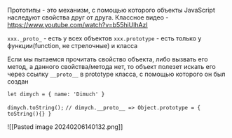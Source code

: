 Прототипы - это механизм, с помощью которого объекты JavaScript наследуют свойства друг от друга.
Классное видео - https://www.youtube.com/watch?v=b55hiUlhAzI

`xxx._proto_` - есть у всех объектов
`xxx.prototype` - есть только у функции(function, не стрелочные) и класса

Если мы пытаемся прочитать свойство объекта, либо вызвать его метод, а данного свойства/метода нет, то объект полезет искать его через ссылку `__proto__` в prototype класса, с помощью которого он был создан

`let dimych = { name: 'Dimuch' }`

`dimych.toString();`
`// dimych.__proto__ => Object.prototype = { toString(){} }` 

![[Pasted image 20240206140132.png]]